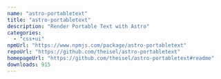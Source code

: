```yaml
---
name: "astro-portabletext"
title: "astro-portabletext"
description: "Render Portable Text with Astro"
categories:
  - "css+ui"
npmUrl: "https://www.npmjs.com/package/astro-portabletext"
repoUrl: "https://github.com/theisel/astro-portabletext"
homepageUrl: "https://github.com/theisel/astro-portabletext#readme"
downloads: 915
---
```

